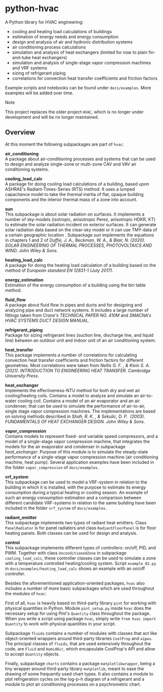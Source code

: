 # python-hvac

A Python library for HVAC engineering:
- cooling and heating load calculations of buildings
- estimation of energy needs and energy consumption
- design and analysis of air and hydronic distribution systems
- air conditioning process calculations
- simulation and analysis of heat exchangers (limited for now to plain fin-and-tube heat exchangers)
- simulation and analysis of single-stage vapor compression machines and VRF systems
- sizing of refrigerant piping
- correlations for convection heat transfer coefficients and friction factors

Example scripts and notebooks can be found under `docs/examples`. More examples
will be added over time.

> [!NOTE]
> This project replaces the older project `HVAC`, which is no longer under 
> development and will be no longer maintained.

## Overview
At this moment the following subpackages are part of `hvac`:

**air_conditioning**<br>
A package about air-conditioning processes and systems that can be used to 
design and analyze single-zone or multi-zone CAV and VAV air conditioning
systems.

**cooling_load_calc**<br>
A package for doing cooling load calculations of a building, based upon ASHRAE's
Radiant-Times-Series (RTS) method. 
It uses a lumped capacitance model to take the thermal inertia of flat, opaque 
building components and the interior thermal mass of a zone into account. 

**sun**<br>
This subpackage is about solar radiation on surfaces. It implements a number of
sky-models (isotropic, anisotropic Perez, anisotropic HDKR, KT) to estimate the 
solar radiation incident on exterior surfaces.
It can generate solar radiation data based on the clear-sky model or it can use
TMY-data of a certain geographic location .
Subpackage *sun* implements the equations in chapters 1 and 2 of *Duffie, 
J. A., Beckman, W. A., & Blair, N. (2020). SOLAR ENGINEERING OF THERMAL 
PROCESSES, PHOTOVOLTAICS AND WIND. John Wiley & Sons.*

**heating_load_calc**<br>
A package for doing the heating load calculation of a building based on the 
method of *European standard EN 12831-1 (July 2017)*.

**energy_estimation**<br>
Estimation of the energy consumption of a building using the bin table method.

**fluid_flow**<br>
A package about fluid flow in pipes and ducts and for designing and analyzing 
pipe and duct network systems. It includes a large number of fittings taken 
from *Crane's TECHNICAL PAPER NO. 410M* and *SMACNA's HVAC SYSTEMS DUCT DESIGN 
MANUAL*.

**refrigerant_piping**<br>
Package for sizing refrigerant lines (suction line, discharge line, and liquid
line) between an outdoor unit and indoor unit of an air conditioning system.

**heat_transfer**<br>
This package implements a number of correlations for calculating convection
heat transfer coefficients and friction factors for different geometries. Most 
correlations were taken from *Nellis G. F. , & Klein S. A.  (2021). 
INTRODUCTION TO ENGINEERING HEAT TRANSFER. Cambridge University Press*.

**heat_exchanger**<br>
Implements the effectiveness-NTU method for both dry and wet air cooling/heating
coils.
Contains a model to analyze and simulate an air-to-water cooling coil.
Contains a model of an air evaporator and an air condenser, that can be used to 
simulate the performance of air-to-air, single stage vapor compression machines.
The implementations are based on solving methods described in *Shah, 
R. K. , & Sekulic, D. P.  (2003). FUNDAMENTALS OF HEAT EXCHANGER 
DESIGN. John Wiley & Sons*.

**vapor_compression**<br>
Contains models to represent fixed- and variable speed compressors, and a model
of a single-stage vapor compression machine, that integrates the models for the
air evaporator and condenser in subpackage *heat_exchanger*.
Purpose of this module is to simulate the steady-state performance of a 
single-stage vapor compression machine (air conditioning machine, heat pump). 
Several application examples have been included in the folder `vapor_compression` 
of `docs/examples`.

**vrf_system**<br>
This subpackage can be used to model a VRF-system in relation to the building
in which it is installed, with the purpose to estimate its energy consumption
during a typical heating or cooling season. An example of such an energy 
consumption estimation and a comparison between different candidate VRF-systems 
in relation to the same building have been included in the folder `vrf_system` 
of `docs/examples`.

**radiant_emitter**<br>
This subpackage implements two types of radiant heat emitters. Class 
`PanelRadiator` is for panel radiators and class `RadiantFloorPanel` is for 
floor heating panels. Both classes can be used for design and analysis.

**control**<br>
This subpackage implements different types of controllers: on/off, PID, and PWM.
Together with class `UnconditionedZone` in subpackage `cooling_load_calc`, these
controller classes can be used to simulate a zone with a temperature controlled 
heating/cooling system. Script `example_02.py` in 
`docs/examples/heating_load_calc` shows an example with an on/off controller.

Besides the aforementioned application-oriented packages, `hvac` also includes a 
number of more basic subpackages which are used throughout the modules of 
`hvac`:

First of all, `hvac` is heavily based on third-party library `pint` for
working with physical quantities in Python. Module `pint_setup.py` inside `hvac`
does the necessary setup for using Pint's `Quantity` class throughout the 
package. When you write a script using package `hvac`, simply write `from hvac
import Quantity` to work with physical quantities in your script.

Subpackage `fluids` contains a number of modules with classes that act like
object-oriented wrappers around third-party libraries `CoolProp` and `aipws`. 
The principal classes of `fluids`, that are used extensively throughout 
the code, are `Fluid` and `HumidAir`, which encapsulate CoolProp's API and
allow to accept `Quantity` objects.

Finally, subpackage `charts` contains a package `matplotlibwrapper`, being a 
tiny wrapper around third-party library `matplotlib`, meant to ease the drawing
of some frequently used chart types. It also contains a module to plot 
refrigeration cycles on the log-p-h diagram of a refrigerant and a module to 
plot air conditioning processes on a psychrometric chart.
